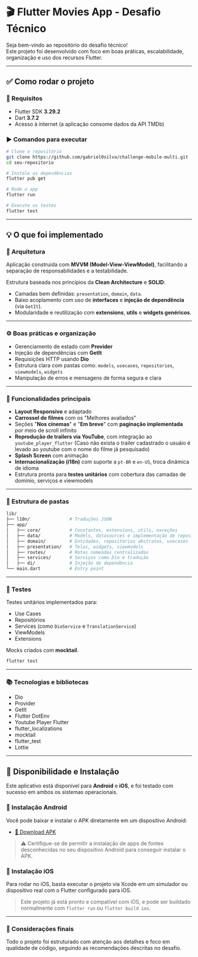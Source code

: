 # 🎬 Flutter Movies App - Desafio Técnico

Seja bem-vindo ao repositório do desafio técnico!  
Este projeto foi desenvolvido com foco em boas práticas, escalabilidade, organização e uso dos recursos Flutter.

---

## ✅ Como rodar o projeto

### 🔧 Requisitos

- Flutter SDK **3.29.2**
- Dart **3.7.2**
- Acesso à internet (a aplicação consome dados da API TMDb)

### ▶️ Comandos para executar

```bash
# Clone o repositório
git clone https://github.com/gabriel0silva/challenge-mobile-multi.git
cd seu-repositorio

# Instale as dependências
flutter pub get

# Rode o app
flutter run

# Execute os testes
flutter test
```

---

## 💡 O que foi implementado

### 🧱 Arquitetura

Aplicação construída com **MVVM (Model-View-ViewModel)**, facilitando a separação de responsabilidades e a testabilidade.

Estrutura baseada nos princípios da **Clean Architecture** e **SOLID**:

- Camadas bem definidas: `presentation`, `domain`, `data`.
- Baixo acoplamento com uso de **interfaces** e **injeção de dependência** (via `GetIt`).
- Modularidade e reutilização com **extensions**, **utils** e **widgets genéricos**.

---

### ⚙️ Boas práticas e organização

- Gerenciamento de estado com **Provider**
- Injeção de dependências com **GetIt**
- Requisições HTTP usando **Dio**
- Estrutura clara com pastas como: `models`, `usecases`, `repositories`, `viewmodels`, `widgets`
- Manipulação de erros e mensagens de forma segura e clara

---

### 📱 Funcionalidades principais

- **Layout Responsivo** e adaptado
- **Carrossel de filmes** com os "Melhores avaliados"
- Seções "**Nos cinemas**" e "**Em breve**" com **paginação implementada** por meio de scroll infinito
- **Reprodução de trailers via YouTube**, com integração ao `youtube_player_flutter` (Caso não exista o trailer cadastrado o usuáio é levado ao youtube com o nome do filme já pesquisado)
- **Splash Screen** com animação
- **Internacionalização (i18n)** com suporte a `pt-BR` e `en-US`, troca dinâmica de idioma
- Estrutura pronta para **testes unitários** com cobertura das camadas de domínio, serviços e viewmodels

---

### 📂 Estrutura de pastas

```bash
lib/
├── l10n/               # Traduções JSON
├── app/
│   ├── core/           # Constantes, extensions, utils, exceções
│   ├── data/           # Models, datasources e implementação de repositórios
│   ├── domain/         # Entidades, repositórios abstratos, usecases
│   ├── presentation/   # Telas, widgets, viewmodels
│   ├── routes/         # Rotas nomeadas centralizadas
│   ├── services/       # Serviços como Dio e tradução
│   ├── di/             # Injeção de dependência
└── main.dart           # Entry point
```

---

### 🧪 Testes

Testes unitários implementados para:

- Use Cases
- Repositórios
- Services (como `DioService` e `TranslationService`)
- ViewModels
- Extensions

Mocks criados com **mocktail**.

```bash
flutter test
```

---

### 📚 Tecnologias e bibliotecas

- Dio
- Provider
- GetIt
- Flutter DotEnv
- Youtube Player Flutter
- flutter_localizations
- mocktail
- flutter_test
- Lottie

---

## 📱 Disponibilidade e Instalação

Este aplicativo está disponível para **Android** e **iOS**, e foi testado com sucesso em ambos os sistemas operacionais.

### 🔗 Instalação Android
Você pode baixar e instalar o APK diretamente em um dispositivo Android:

- [🔽 Download APK](./releases/app-release.apk)

> ⚠️ Certifique-se de permitir a instalação de apps de fontes desconhecidas no seu dispositivo Android para conseguir instalar o APK.

### 🍏 Instalação iOS
Para rodar no iOS, basta executar o projeto via Xcode em um simulador ou dispositivo real com o Flutter configurado para iOS.

> Este projeto já está pronto e compatível com iOS, e pode ser buildado normalmente com `flutter run` ou `flutter build ios`.

---

### 🎯 Considerações finais

Todo o projeto foi estruturado com atenção aos detalhes e foco em qualidade de código, seguindo as recomendações descritas no desafio.  